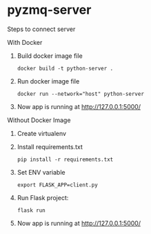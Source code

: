 # pyzmq-server
Steps to connect server

With Docker
1) Build docker image file

	```docker build -t python-server .```
2) Run docker image file
	
    ```docker run --network="host" python-server```
3) Now app is running at http://127.0.0.1:5000/ 

Without Docker Image
1) Create virtualenv
2) Install requirements.txt
	
    ```pip install -r requirements.txt```
    
3) Set ENV variable

	```export FLASK_APP=client.py```
    
4) Run Flask project: 
	
	```flask run```

5) Now app is running at http://127.0.0.1:5000/
